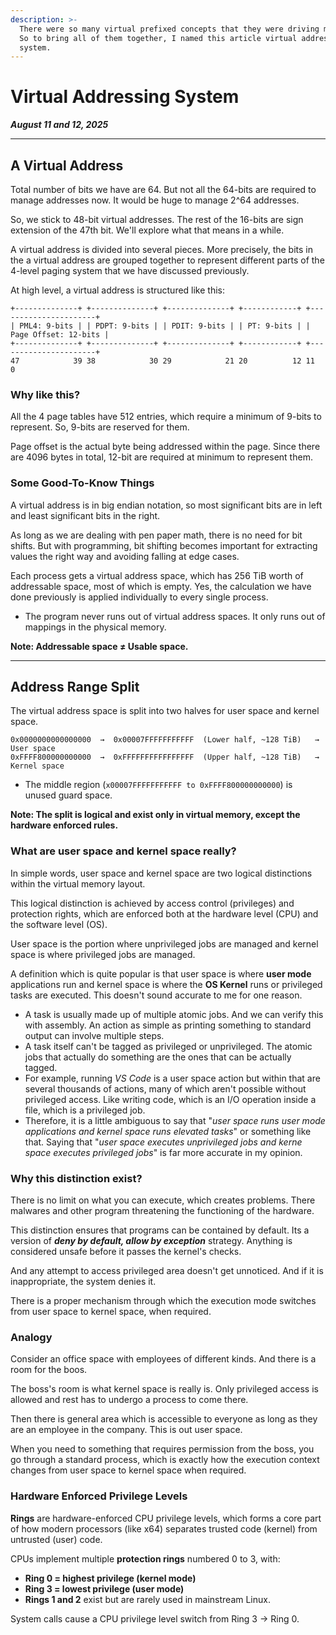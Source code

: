 ```yaml
---
description: >-
  There were so many virtual prefixed concepts that they were driving me crazy.
  So to bring all of them together, I named this article virtual addressing
  system.
---
```


# Virtual Addressing System

_**August 11 and 12, 2025**_

***

## A Virtual Address

Total number of bits we have are 64. But not all the 64-bits are required to manage addresses now. It would be huge to manage 2^64 addresses.

So, we stick to 48-bit virtual addresses. The rest of the 16-bits are sign extension of the 47th bit. We'll explore what that means in a while.

A virtual address is divided into several pieces. More precisely, the bits in the a virtual address are grouped together to represent different parts of the 4-level paging system that we have discussed previously.

At high level, a virtual address is structured like this:

```
+--------------+ +--------------+ +--------------+ +------------+ +----------------------+
| PML4: 9-bits | | PDPT: 9-bits | | PDIT: 9-bits | | PT: 9-bits | | Page Offset: 12-bits |
+--------------+ +--------------+ +--------------+ +------------+ +----------------------+
47            39 38            30 29            21 20          12 11                     0
```

### Why like this?

All the 4 page tables have 512 entries, which require a minimum of 9-bits to represent. So, 9-bits are reserved for them.

Page offset is the actual byte being addressed within the page. Since there are 4096 bytes in total, 12-bit are required at minimum to represent them.

### Some Good-To-Know Things

A virtual address is in big endian notation, so most significant bits are in left and least significant bits in the right.

As long as we are dealing with pen paper math, there is no need for bit shifts. But with programming, bit shifting becomes important for extracting values the right way and avoiding falling at edge cases.

Each process gets a virtual address space, which has 256 TiB worth of addressable space, most of which is empty. Yes, the calculation we have done previously is applied individually to every single process.

* The program never runs out of virtual address spaces. It only runs out of mappings in the physical memory.

**Note: Addressable space ≠ Usable space.**

***

## Address Range Split

The virtual address space is split into two halves for user space and kernel space.

```
0x0000000000000000  →  0x00007FFFFFFFFFFF  (Lower half, ~128 TiB)   → User space
0xFFFF800000000000  →  0xFFFFFFFFFFFFFFFF  (Upper half, ~128 TiB)   → Kernel space
```

* The middle region (`x00007FFFFFFFFFFF to 0xFFFF800000000000`) is unused guard space.

**Note: The split is logical and exist only in virtual memory, except the hardware enforced rules.**

### What are user space and kernel space really?

In simple words, user space and kernel space are two logical distinctions within the virtual memory layout.

This logical distinction is achieved by access control (privileges) and protection rights, which are enforced both at the hardware level (CPU) and the software level (OS).

User space is the portion where unprivileged jobs are managed and kernel space is where privileged jobs are managed.

A definition which is quite popular is that user space is where **user mode** applications run and kernel space is where the **OS Kernel** runs or privileged tasks are executed. This doesn't sound accurate to me for one reason.

* A task is usually made up of multiple atomic jobs. And we can verify this with assembly. An action as simple as printing something to standard output can involve multiple steps.
* A task itself can't be tagged as privileged or unprivileged. The atomic jobs that actually do something are the ones that can be actually tagged.
* For example, running _VS Code_ is a user space action but within that are several thousands of actions, many of which aren't possible without privileged access. Like writing code, which is an I/O operation inside a file, which is a privileged job.
* Therefore, it is a little ambiguous to say that "_user space runs user mode applications and kernel space runs elevated tasks_" or something like that. Saying that "_user space executes unprivileged jobs and kerne space executes privileged jobs_" is far more accurate in my opinion.

### Why this distinction exist?

There is no limit on what you can execute, which creates problems. There malwares and other program threatening the functioning of the hardware.

This distinction ensures that programs can be contained by default. Its a version of _**deny by default, allow by exception**_ strategy. Anything is considered unsafe before it passes the kernel's checks.

And any attempt to access privileged area doesn't get unnoticed. And if it is inappropriate, the system denies it.

There is a proper mechanism through which the execution mode switches from user space to kernel space, when required.

### Analogy

Consider an office space with employees of different kinds. And there is a room for the boos.

The boss's room is what kernel space is really is. Only privileged access is allowed and rest has to undergo a process to come there.

Then there is general area which is accessible to everyone as long as they are an employee in the company. This is out user space.

When you need to something that requires permission from the boss, you go through a standard process, which is exactly how the execution context changes from user space to kernel space when required.

### Hardware Enforced Privilege Levels

**Rings** are hardware-enforced CPU privilege levels, which forms a core part of how modern processors (like x64) separates trusted code (kernel) from untrusted (user) code.

CPUs implement multiple **protection rings** numbered 0 to 3, with:

* **Ring 0 = highest privilege (kernel mode)**
* **Ring 3 = lowest privilege (user mode)**
* **Rings 1 and 2** exist but are rarely used in mainstream Linux.

System calls cause a CPU privilege level switch from Ring 3 → Ring 0.













